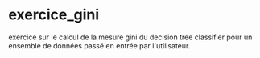 # exercice_gini
exercice sur le calcul de la mesure gini du decision tree classifier pour un ensemble de données passé en entrée par l'utilisateur.
